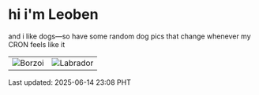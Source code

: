 # hi i'm Leoben

and i like dogs—so have some random dog pics that change whenever my CRON feels like it

|  |  |
|--------|----------|
| ![Borzoi](https://random-dog-vercel.vercel.app/api/random-borzoi?v=1749913701) | ![Labrador](https://random-dog-vercel.vercel.app/api/random-labrador?v=1749913701) |

Last updated: 2025-06-14 23:08 PHT
